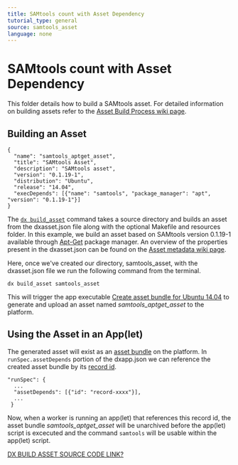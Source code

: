 ```yaml
---
title: SAMtools count with Asset Dependency
tutorial_type: general
source: samtools_asset
language: none
---
```

# SAMtools count with Asset Dependency

This folder details how to build a SAMtools asset. For detailed information on building assets refer to the [Asset Build Process wiki page](https://wiki.dnanexus.com/Developer-Tutorials/Asset-Build-Process).

## Building an Asset
```
{
  "name": "samtools_aptget_asset",
  "title": "SAMtools Asset",
  "description": "SAMtools asset",
  "version": "0.1.19-1",
  "distribution": "Ubuntu",
  "release": "14.04",
  "execDepends": [{"name": "samtools", "package_manager": "apt", "version": "0.1.19-1"}]
}
```

The [`dx build_asset`](https://wiki.dnanexus.com/Helpstrings-of-SDK-Command-Line-Utilities#dx-build-asset) command takes a source directory and builds an asset from the dxasset.json file along with the optional Makefile and resources folder. In this example, we build an asset based on SAMtools version 0.1.19-1 available through [Apt-Get](https://help.ubuntu.com/community/AptGet/Howto) package manager. An overview of the properties present in the dxasset.json can be found on the [Asset metadata wiki page](https://wiki.dnanexus.com/Developer-Tutorials/Asset-Build-Process#dxasset.json-(Asset-metadata)).

Here, once we've created our directory, samtools_asset, with the dxasset.json file we run the following command from the terminal.
```
dx build_asset samtools_asset
```
This will trigger the app executable [Create asset bundle for Ubuntu 14.04](https://platform.dnanexus.com/app/app-ByQGZQ007G4yg1qP2kvGzBY3/info) to generate and upload an asset named *samtools_aptget_asset* to the platform.

## Using the Asset in an App(let)

The generated asset will exist as an [asset bundle](https://wiki.dnanexus.com/Asset-Bundle) on the platform. In `runSpec.assetDepends` portion of the dxapp.json we can reference the created asset bundle by its [record id](https://wiki.dnanexus.com/API-Specification-v1.0.0/Records).
```
"runSpec": {
  ...
  "assetDepends": [{"id": "record-xxxx"}],
  ...
 }
```
Now, when a worker is running an app(let) that references this record id, the asset bundle *samtools_aptget_asset* will be unarchived before the app(let) script is excecuted and the command `samtools` will be usable within the app(let) script.

[DX BUILD ASSET SOURCE CODE LINK?](https://github.com/dnanexus/dx-toolkit/blob/74542f596747ee9e3c054825138f7b8082e132b0/src/python/dxpy/scripts/dx_build_asset.py)